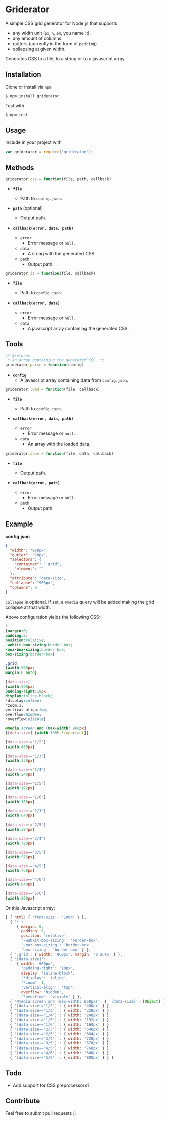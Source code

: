 # Griderator

A simple CSS grid generator for Node.js that supports

* any width unit (```px```, ```%```, ```em```, you name it).
* any amount of columns.
* gutters (currently in the form of ```padding```).
* collapsing at given width.

Generates CSS to a file, to a string or to a javascript array.

## Installation

Clone or install via ```npm```

```bash
$ npm install griderator
```

Test with

```bash
$ npm test
```

## Usage

Include in your project with

```javascript
var griderator = require('griderator');
```

## Methods

```javascript
griderator.css = function(file, path, callback)
```

* **```file```**
    * Path to ```config.json```.

* **```path```** (optional)
    * Output path.

* **```callback(error, data, path)```**
    * ```error```
      * Error message or ```null```.
    * ```data```
      * A string with the generated CSS.
    * ```path```
      * Output path.

```javascript
griderator.js = function(file, callback)
```

* **```file```**
    * Path to ```config.json```.

* **```callback(error, data)```**
    * ```error```
      * Error message or ```null```.
    * ```data```
      * A javascript array containing the generated CSS.

## Tools

```javascript
/* @returns
 * an array containing the generated CSS. */
griderator.parse = function(config)
```

* **```config```**
    * A javascript array containing data from ```config.json```.

```javascript
griderator.load = function(file, callback)
```

* **```file```**
    * Path to ```config.json```.

* **```callback(error, data, path)```**
    * ```error```
      * Error message or ```null```.
    * ```data```
      * An array with the loaded data.

```javascript
griderator.save = function(file, data, callback)
```

* **```file```**
    * Output path.

* **```callback(error, path)```**
    * ```error```
      * Error message or ```null```.
    * ```path```
      * Output path.

## Example

**config.json**
```json
{
  "width": "960px",
  "gutter": "10px",
  "selectors": {
    "container": ".grid",
    "element": ""
  },
  "attribute": "data-size",
  "collapse": "960px",
  "columns": 6
}

```

```collapse``` is optional. If set, a ```@media``` query will be added making the grid collapse at that width.

Above configuration yields the following CSS:

```css
*
{margin:0;
padding:0;
position:relative;
-webkit-box-sizing:border-box;
-moz-box-sizing:border-box;
box-sizing:border-box}

.grid
{width:960px;
margin:0 auto}

[data-size]
{width:960px;
padding-right:10px;
display:inline-block;
*display:inline;
*zoom:1;
vertical-align:top;
overflow:hidden;
*overflow:visible}

@media screen and (max-width: 960px)
{[data-size] {width:100% !important}}

[data-size~="1/2"]
{width:480px}

[data-size~="1/3"]
{width:320px}

[data-size~="1/4"]
{width:240px}

[data-size~="1/5"]
{width:192px}

[data-size~="1/6"]
{width:160px}

[data-size~="2/3"]
{width:640px}

[data-size~="2/5"]
{width:384px}

[data-size~="3/4"]
{width:720px}

[data-size~="3/5"]
{width:576px}

[data-size~="4/5"]
{width:768px}

[data-size~="4/6"]
{width:640px}

[data-size~="5/6"]
{width:800px}
```

Or this Javascript array:

```javascript
[ { html: { 'font-size': '100%' } },
  { '*': 
     { margin: 0,
       padding: 0,
       position: 'relative',
       '-webkit-box-sizing': 'border-box',
       '-moz-box-sizing': 'border-box',
       'box-sizing': 'border-box' } },
  { '.grid': { width: '960px', margin: '0 auto' } },
  { '[data-size]': 
     { width: '960px',
       'padding-right': '10px',
       display: 'inline-block',
       '*display': 'inline',
       '*zoom': 1,
       'vertical-align': 'top',
       overflow: 'hidden',
       '*overflow': 'visible' } },
  { '@media screen and (max-width: 960px)': { '[data-size]': [Object] } },
  { '[data-size~="1/2"]': { width: '480px' } },
  { '[data-size~="1/3"]': { width: '320px' } },
  { '[data-size~="1/4"]': { width: '240px' } },
  { '[data-size~="1/5"]': { width: '192px' } },
  { '[data-size~="1/6"]': { width: '160px' } },
  { '[data-size~="2/3"]': { width: '640px' } },
  { '[data-size~="2/5"]': { width: '384px' } },
  { '[data-size~="3/4"]': { width: '720px' } },
  { '[data-size~="3/5"]': { width: '576px' } },
  { '[data-size~="4/5"]': { width: '768px' } },
  { '[data-size~="4/6"]': { width: '640px' } },
  { '[data-size~="5/6"]': { width: '800px' } } ]
```

## Todo

* Add support for CSS preprocessors?

## Contribute

Feel free to submit pull requests :)
